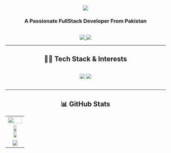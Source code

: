 <h1 align="center">
    <img src="https://readme-typing-svg.herokuapp.com/?font=Righteous&color=15F7F5&random=falsesize=35&center=true&vCenter=true&width=500&height=70&duration=2000&lines=Hi+There!+👋;+I'm+Safa+Maqbool+👩🏻‍💻;" />
</h1>

<h3 align="center">A Passionate FullStack Developer From Pakistan</h3>

<br/>

<div align="center">


 </div>
 
<div align="center"> 
  <a href="mailto:s.maq.basha@gmail.com">
    <img src="https://img.shields.io/badge/Gmail-6C22A6?style=for-the-badge&logo=gmail&logoColor=white" />
<!--   </a>
    <a href="https://www.behance.net/safamaqbool06" target="_blank">
     <img src="https://img.shields.io/badge/YouTube-D71313?style=for-the-badge&logo=youtube&logoColor=white" />
  </a> -->
  <a href="https://www.linkedin.com/in/safamaqbool/" >
    <img src="https://img.shields.io/badge/LinkedIn-0077B5?style=for-the-badge&logo=linkedin&logoColor=white" />
  </a>
<!--   <a href="https://farzeen.netlify.app/" target="_blank">
     <img src="https://img.shields.io/badge/Portfolio-F3B95F?style=for-the-badge&logo=google&logoColor=white" />
  </a> -->
</div>

 <hr/>
 
<h2 align="center">👩‍💻 Tech Stack & Interests</h2>
<br/>
<div align="center">
    <img src="https://skillicons.dev/icons?i=react,javascript,express,nodejs,vscode,github,tailwind,git" />
    <img src="https://skillicons.dev/icons?i=css,bootstrap,html,mongodb,mysql,docker,cypress" /><br>
</div>

<br/>
<hr/>


<h2 align="center">📊 GitHub Stats</h2>

<div align="center">

<table>
  <tr>
    <td align="center">
      <img src="https://github-profile-summary-cards.vercel.app/api/cards/profile-details?username=SafaMaqbool&theme=tokyonight" width="100%"/>
    </td>
  </tr>
  <tr>
    <td align="center">
      <img src="https://github-readme-streak-stats.herokuapp.com?user=SafaMaqbool&theme=tokyonight&hide_border=false&border_radius=12" width="49%" />
      <img src="https://github-readme-stats.vercel.app/api?username=SafaMaqbool&show_icons=true&theme=tokyonight&hide_border=false&border_radius=12" width="49%" />
    </td>
  </tr>
  <tr>
    <td align="center">
      <img src="https://github-readme-stats.vercel.app/api/top-langs/?username=SafaMaqbool&layout=donut&theme=tokyonight&hide_border=false&border_radius=12" width="60%" />
    </td>
  </tr>
</table>

</div>

